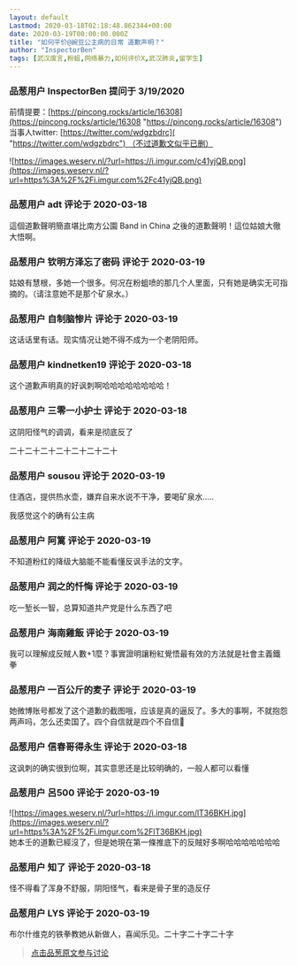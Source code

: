 ```yaml
---
layout: default
Lastmod: 2020-03-18T02:18:48.862344+00:00
date: 2020-03-19T00:00:00.000Z
title: "如何平价@豌豆公主病的日常 道歉声明？"
author: "InspectorBen"
tags: [武汉废言,粉蛆,网络暴力,如何评价X,武汉肺炎,留学生]
---
```



### 品葱用户 **InspectorBen** 提问于 3/19/2020
    
前情提要：[https://pincong.rocks/article/16308](https://pincong.rocks/article/16308 "https://pincong.rocks/article/16308")  
当事人twitter: [https://twitter.com/wdgzbdrc]( "https://twitter.com/wdgzbdrc") （不过道歉文似乎已删）  
  
![https://images.weserv.nl/?url=https://i.imgur.com/c41yjQB.png](https://images.weserv.nl/?url=https%3A%2F%2Fi.imgur.com%2Fc41yjQB.png)
    
                

### 品葱用户 **adt** 评论于 2020-03-18
        
這個道歉聲明簡直堪比南方公園 Band in China 之後的道歉聲明！這位姑娘大徹大悟啊。
        
                

### 品葱用户 **钦明方泽忘了密码** 评论于 2020-03-19
        
姑娘有慧根，多她一个很多。何况在粉蛆喷的那几个人里面，只有她是确实无可指摘的。（请注意她不是那个矿泉水。）
        
                

### 品葱用户 **自制脑惨片** 评论于 2020-03-19
        
这话话里有话。现实情况让她不得不成为一个老阴阳师。
        
                

### 品葱用户 **kindnetken19** 评论于 2020-03-18
        
这个道歉声明真的好讽刺啊哈哈哈哈哈哈哈哈！
        
                

### 品葱用户 **三零一小护士** 评论于 2020-03-18
        
这阴阳怪气的调调，看来是彻底反了  
  
二十二十二十二十二十二十二十
        
                

### 品葱用户 **sousou** 评论于 2020-03-19
        
住酒店，提供热水壶，嫌弃自来水说不干净，要喝矿泉水.....  
  
我感觉这个的确有公主病
        
                

### 品葱用户 **阿篱** 评论于 2020-03-19
        
不知道粉红的降级大脑能不能看懂反讽手法的文字。
        
                

### 品葱用户 **润之的忏悔** 评论于 2020-03-19
        
吃一堑长一智，总算知道共产党是什么东西了吧
        
                

### 品葱用户 **海南雞飯** 评论于 2020-03-19
        
我可以理解成反賊人數+1麼？事實證明讓粉紅覺悟最有效的方法就是社會主義鐵拳
        
                

### 品葱用户 **一百公斤的麦子** 评论于 2020-03-19
        
她微博账号都发了这个道歉的截图哦，应该是真的逼反了。多大的事啊，不就抱怨两声吗，怎么还卖国了。四个自信就是四个不自信🤣
        
                

### 品葱用户 **信春哥得永生** 评论于 2020-03-18
        
这讽刺的确实很到位啊，其实意思还是比较明确的，一般人都可以看懂
        
                

### 品葱用户 **呂500** 评论于 2020-03-19
        
![https://images.weserv.nl/?url=https://i.imgur.com/lT36BKH.jpg](https://images.weserv.nl/?url=https%3A%2F%2Fi.imgur.com%2FlT36BKH.jpg)  
她本壬的道歉已經沒了，但是她現在第一條推底下的反賊好多啊哈哈哈哈哈哈哈
        
                

### 品葱用户 **知了** 评论于 2020-03-18
        
怪不得看了浑身不舒服，阴阳怪气，看来是骨子里的造反仔
        
                

### 品葱用户 **LYS** 评论于 2020-03-19
        
布尔什维克的铁拳教她从新做人，喜闻乐见。二十字二十字二十字
        
                





> [点击品葱原文参与讨论](https://pincong.rocks/question/21355)

